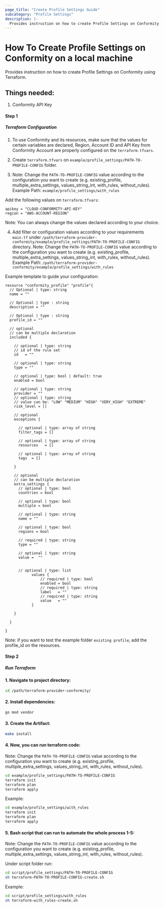 ```yaml
---
page_title: "Create Profile Settings Guide"
subcategory: "Profile Settings"
description: |-
  Provides instruction on how to create Profile Settings on Conformity using Terraform.
---
```


# How To Create Profile Settings on Conformity on a local machine
Provides instruction on how to create Profile Settings on Conformity using Terraform.

## Things needed:
1. Conformity API Key

#### Step 1

##### Terraform Configuration

1. To use Conformity and its resources, make sure that the values for certain variables are declared, Region, Account ID and API Key from Conformity Account are properly configured on the `terraform.tfvars`.

2. Create `terraform.tfvars` on `example/profile_settings/PATH-TO-PROFILE-CONFIG` folder.
   
3. Note: Change the `PATH-TO-PROFILE-CONFIG` value according to the configuration you want to create (e.g. existing_profile, multiple_extra_settings, values_string_int, with_rules, without_rules).
Example Path: `example/profile_settings/with_rules`

Add the following values on `terraform.tfvars`:
```hcl
apikey = "CLOUD-CONFORMITY-API-KEY"
region = "AWS-ACCOUNT-REGION"
```
Note: You can always change the values declared according to your choice.

4. Add filter or configuration values according to your requirements `main.tf` under `/path/terraform-provider-conformity/example/profile_settings/PATH-TO-PROFILE-CONFIG` directory.
Note: Change the `PATH-TO-PROFILE-CONFIG` value according to the configuration you want to create (e.g. existing_profile, multiple_extra_settings, values_string_int, with_rules, without_rules).
Example Path: `/path/terraform-provider-conformity/example/profile_settings/with_rules`

Example template to guide your configuration:

```hcl
resource "conformity_profile" "profile"{
  // Optional | type: string
  name = ""

  // Optional | type : string
  description = ""
  
  // Optional | type : string
  profile_id = ""

  // optional
  // can be multiple declaration
  included {

    // optional | type: string
    // id of the rule set
    id   = ""

    // optional | type: string
    type = ""

    // optional | type: bool | default: true
    enabled = bool

    // optional | type: string
    provider = ""
    // optional | type: string
    // value can be: "LOW" "MEDIUM" "HIGH" "VERY_HIGH" "EXTREME"
    risk_level = []

    // optional
    exceptions {

      // optional | type: array of string
      filter_tags = []

      // optional | type: array of string
      resources   = []

      // optional | type: array of string
      tags  = []

    }

    // optional
    // can be multiple declaration
    extra_settings {
      // optional | type: bool
      countries = bool

      // optional | type: bool
      multiple = bool

      // optional | type: string
      name = ""

      // optional | type: bool
      regions = bool 

      // required | type: string
      type = ""

      // optional | type: string
      value =  ""


      // optional | type: list
            values {
                // required | type: bool
                enabled = bool
                // required | type: string
                label   = ""
                // required | type: string
                value   = ""
            }

    }
    
  }

}
```

Note: if you want to test the example folder `existing profile`, add the profile_id on the resources.

#### Step 2

##### Run Terraform

#### 1. Navigate to project directory:
```sh
cd /path/terraform-provider-conformity/
```
#### 2. Install dependencies:
```sh
go mod vendor
```
#### 3. Create the Artifact:
```sh
make install
```
#### 4. Now, you can run terraform code:
Note: Change the `PATH-TO-PROFILE-CONFIG` value according to the configuration you want to create (e.g. existing_profile, multiple_extra_settings, values_string_int, with_rules, without_rules).
```sh
cd example/profile_settings/PATH-TO-PROFILE-CONFIG
terraform init
terraform plan
terraform apply
```

Example:
```sh
cd example/profile_settings/with_rules
terraform init
terraform plan
terraform apply
```

#### 5. Bash script that can run to automate the whole process 1-5:
Note: Change the `PATH-TO-PROFILE-CONFIG` value according to the configuration you want to create (e.g. existing_profile, multiple_extra_settings, values_string_int, with_rules, without_rules).

Under script folder run:
```sh
cd script/profile_settings/PATH-TO-PROFILE-CONFIG
sh terraform-PATH-TO-PROFILE-CONFIG-create.sh
```

Example:
```sh
cd script/profile_settings/with_rules
sh terraform-with_rules-create.sh
```
